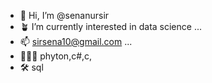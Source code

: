 - 🌸 Hi, I’m @senanursir
- 🪴 I’m currently interested in data science ...
- 📫 sirsena10@gmail.com ...
- ⛹🏻‍♀️ phyton,c#,c,
- 🛠️ sql

<!---
senanursir/senanursir is a ✨ special ✨ repository because its `README.md` (this file) appears on your GitHub profile.
You can click the Preview link to take a look at your changes.
--->
